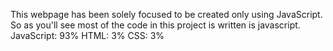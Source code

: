 This webpage has been solely focused to be created only using JavaScript. So as you'll see most of the code in this project is written is javascript.
JavaScript: 93%
HTML: 3%
CSS: 3%
